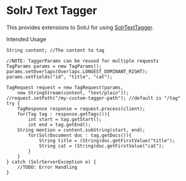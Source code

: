 # SolrJ Text Tagger

This provides extensions to SolrJ for using [SolrTextTagger](https://github.com/OpenSextant/SolrTextTagger).

Intended Usage

    String content; //The content to tag
    
    //NOTE: TaggerParams can be reused for multiple requests
    TagParams params = new TagParams();
    params.setOverlaps(Overlaps.LONGEST_DOMINANT_RIGHT);
    params.setFields("id", "title", "cat");
    
    TagRequest request = new TagRequest(params, 
        new StringStream(content, "text/plain"));
    //request.setPath("/my-custom-tagger-path"); //default is "/tag"
    try {
        TagResponse response = request.process(client);
        for(Tag tag : response.getTags()){
            int start = tag.getStart();
            int end = tag.getEnd();
        String mention = content.subString(start, end);
            for(SolrDocument doc : tag.getDocs()){
                String title = (String)doc.getFirstValue("title");
                String cat = (String)doc.getFirstValue("cat");
            }
        }
    } catch (SolrServerException e) {
        //TODO: Error Handling
    }


